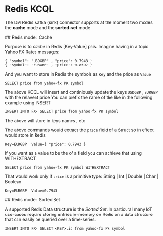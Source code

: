 # Redis KCQL

The DM Redis Kafka (sink) connector supports at the moment two modes the **cache** mode and the **sorted-set** mode

## Redis mode : Cache

Purpose is to *cache* in Redis [Key-Value] pais. Imagine having in a topic Yahoo FX Rates messages:

    { "symbol": "USDGBP" , "price": 0.7943 }
    { "symbol": "EURGBP" , "price": 0.8597 }

And you want to store in Redis the symbols as `Key` and the price as `Value`

    SELECT price from yahoo-fx PK symbol

The above KCQL will insert and continiously update the keys `USDGBP` , `EURGBP` with the relavent price
You can prefix the name of the <Key> like in the following example using INSERT

    INSERT INTO FX- SELECT price from yahoo-fx PK symbol

The above will store <prices> in keys names <FX-USDGBP> , <FX-EURGBP> etc

The above commands would extract the `price` field of a Struct so in effect would store in Redis

    Key=EURGBP  Value={ "price": 0.7943 }

If you want as a value to be the <value> of a field you can achieve that using WITHEXTRACT:

    SELECT price from yahoo-fx PK symbol WITHEXTRACT

That would work only if `price` is a primitive type: String | Int | Double | Char | Boolean

    Key=EURGBP  Value=0.7943

## Redis mode : Sorted Set

A supported Redis Data structure is the *Sorted Set*. In particural many IoT use-cases require storing entries
in-memory on Redis on a data structure that can easily be queried over a time-series.






    INSERT INTO FX- SELECT <KEY>.id from yahoo-fx PK symbol
